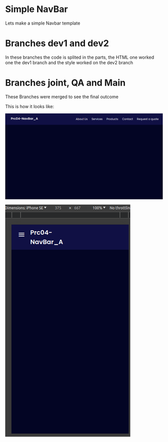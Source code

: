 
# Simple NavBar
Lets make a simple Navbar template


# Branches dev1 and dev2
In these branches the code is splited in the parts, the HTML one worked one the dev1 branch and the style worked on the dev2 branch

# Branches joint, QA and Main
These Branches were merged to see the final outcome

This is how it looks like:

![screenshot](pics/screenshot1.png)

![screenshot](pics/screenshot2.png)